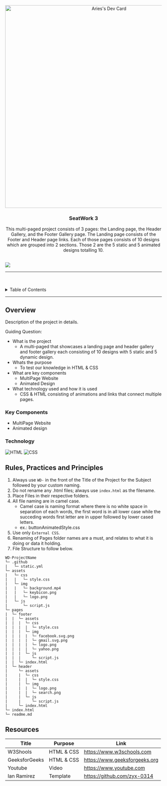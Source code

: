 <a name="readme-top">

<br/>

<br />
<div align="center">
  <a href="https://app.daily.dev/mononokuma">
   <img src="https://api.daily.dev/devcards/v2/DMEySfkP0murZQ6MrL1WW.png?type=wide&r=rgz" width="652" alt="Aries's Dev Card"/>
 </a>
<!-- TODO: Change Title to the name of the title of your Project -->
  <h3 align="center">SeatWork 3</h3>
</div>
<!-- TODO: Make a short description -->
<div align="center">
  This multi-paged project consists of 3 pages: the Landing page, the Header Gallery, and the Footer Gallery page. The Landing page consists of the Footer and Header page links. Each of those pages consists of 10 designs which are grouped into 2 sections. Those 2 are the 5 static and 5 animated designs totalling 10.
</div>

<br />

<!-- TODO: Change the zyx-0314 into your github username  -->
<!-- TODO: Change the WD-Template-Project into the same name of your folder -->
![](https://visit-counter.vercel.app/counter.png?page=MononoKuma/WD-Seatwork3)

---

<br />
<br />

<!-- TODO: If you want to add more layers for your readme -->
<details>
  <summary>Table of Contents</summary>
  <ol>
    <li>
      <a href="#overview">Overview</a>
      <ol>
        <li>
          <a href="#key-components">Key Components</a>
        </li>
        <li>
          <a href="#technology">Technology</a>
        </li>
      </ol>
    </li>
    <li>
      <a href="#rule,-practices-and-principles">Rules, Practices and Principles</a>
    </li>
    <li>
      <a href="#resources">Resources</a>
    </li>
  </ol>
</details>

---

## Overview

<!-- TODO: To be changed -->
<!-- The following are just sample -->
Description of the project in details.

Guiding Question:
- What is the project
  - A multi-paged that showcases a landing page and header gallery and footer gallery each consisting of 10 designs with 5 static and 5 dynamic design.
- Whats the purpose
  - To test our knowledge in HTML & CSS
- What are key components
  - MultiPage Website
  - Animated Design
- What technology used and how it is used
  - CSS & HTML consisting of animations and  links that connect multiple pages.

### Key Components
<!-- TODO: List of Key Components -->
<!-- The following are just sample -->
- MultiPage Website
- Animated design

### Technology
<!-- TODO: List of Technology Used -->
![HTML](https://img.shields.io/badge/HTML-E34F26?style=for-the-badge&logo=html5&logoColor=white)
![CSS](https://img.shields.io/badge/CSS-1572B6?style=for-the-badge&logo=css3&logoColor=white)

## Rules, Practices and Principles
1. Always use `WD-` in the front of the Title of the Project for the Subject followed by your custom naming.
2. Do not rename any .html files; always use `index.html` as the filename.
3. Place Files in their respective folders.
4. All file naming are in camel case.
   - Camel case is naming format where there is no white space in separation of each words, the first word is in all lower case while the succeding words first letter are in upper followed by lower cased letters.
   - ex.: buttonAnimatedStyle.css
5. Use only `External CSS`.
6. Renaming of Pages folder names are a must, and relates to what it is doing or data it holding.
7. File Structure to follow below.

```
WD-ProjectName
└─ .github
|   └─ static.yml
└─ assets
|   └─ css
|   |   └─ style.css
|   └─ img
|   |   └─ background.mp4
|   |   └─ keybicon.png
|   |   └─ logo.png
|   └─ js
|       └─ script.js
└─ pages
|  └─ footer
|  |  └─ assets
|  |  |  └─ css
|  |  |  |  └─ style.css
|  |  |  └─ img
|  |  |  |  └─ facebook.svg.png
|  |  |  |  └─ gmail.svg.png
|  |  |  |  └─ logo.png
|  |  |  |  └─ yahoo.png
|  |  |  └─ js
|  |  |     └─ script.js
|  |  └─ index.html
|  └─ header
|     └─ assets
|     |  └─ css
|     |  |  └─ style.css
|     |  └─ img
|     |  |  └─ logo.png
|     |  |  └─ search.png
|     |  └─ js
|     |     └─ script.js
|     └─ index.html
└─ index.html
└─ readme.md
```

## Resources

<!-- TODO: Add References -->
| Title | Purpose | Link |
|-|-|-|
| W3Shools | HTML & CSS | https://www.w3schools.com |
| GeeksforGeeks | HTML & CSS | https://www.geeksforgeeks.org |
| Youtube | Video | https://www.youtube.com |
| Ian Ramirez | Template | https://github.com/zyx-0314 |

